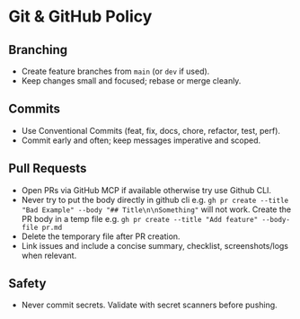 # Git & GitHub Policy

## Branching
- Create feature branches from `main` (or `dev` if used).
- Keep changes small and focused; rebase or merge cleanly.

## Commits
- Use Conventional Commits (feat, fix, docs, chore, refactor, test, perf).
- Commit early and often; keep messages imperative and scoped.

## Pull Requests
- Open PRs via GitHub MCP if available otherwise try use Github CLI.
- Never try to put the body directly in github cli e.g. `gh pr create --title "Bad Example" --body "## Title\n\nSomething"` will not work. Create the PR body in a temp file e.g. `gh pr create --title "Add feature" --body-file pr.md`
- Delete the temporary file after PR creation.
- Link issues and include a concise summary, checklist, screenshots/logs when relevant.

## Safety
- Never commit secrets. Validate with secret scanners before pushing.
